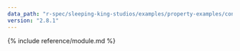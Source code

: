 ```yaml
---
data_path: "r-spec/sleeping-king-studios/examples/property-examples/constants"
version: "2.8.1"
---
```


{% include reference/module.md %}
